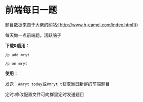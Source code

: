 # 前端每日一题

题目数据来自于大佬的网站:[http://www.h-camel.com/index.html]()

每天做一点前端题，活跃脑子

**下载&启用：**

`/p add mryt`

`/p on mryt`

**使用：**

发送：`#mryt todey`或`#mryt t`获取当日新鲜的前端题目

定时:修改配置文件可向群里定时发送题目